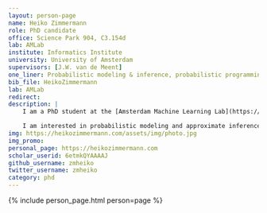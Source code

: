 ```yaml
---
layout: person-page
name: Heiko Zimmermann
role: PhD candidate
office: Science Park 904, C3.154d
lab: AMLab
institute: Informatics Institute
university: University of Amsterdam
supervisors: [J.W. van de Meent]
one_liner: Probabilistic modeling & inference, probabilistic programming
bib_file: HeikoZimmermann
lab: AMLab
redirect: 
description: |
    I am a PhD student at the [Amsterdam Machine Learning Lab](https://amlab.science.uva.nl/) (AMLab) supervised by [Jan-Willem van de Meent](https://jwvdm.github.io/). Before September 2021, I was a PhD student at the [Khoury College of Computer Science](https://www.khoury.northeastern.edu/).

    I am interested in probabilistic modeling and approximate inference and ways to automate these tasks using probabilistic programming systems.
img: https://heikozimmermann.com/assets/img/photo.jpg
img_promo: 
personal_page: https://heikozimmermann.com
scholar_userid: 6etmkQYAAAAJ
github_username: zmheiko
twitter_username: zmheiko
category: phd 
---
```


{% include person_page.html person=page %}

